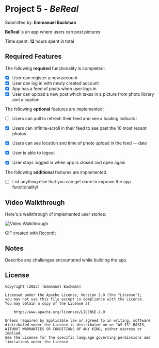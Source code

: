 # Project 5 - *BeReal*

Submitted by: **Emmanuel Buckman**

**BeReal** is an app where users can post pictures

Time spent: **12** hours spent in total

## Required Features

The following **required** functionality is completed:

- [x] User can register a new account
- [x] User can log in with newly created account
- [x] App has a feed of posts when user logs in
- [x] User can upload a new post which takes in a picture from photo library and a caption	
 
The following **optional** features are implemented:

- [ ] Users can pull to refresh their feed and see a loading indicator
- [x] Users can infinite-scroll in their feed to see past the 10 most recent photos
- [x] Users can see location and time of photo upload in the feed	-- date 
- [x] User is able to logout
- [x] User stays logged in when app is closed and open again	


The following **additional** features are implemented:

- [ ] List anything else that you can get done to improve the app functionality!

## Video Walkthrough

Here's a walkthrough of implemented user stories:

<img src='http://g.recordit.co/ffshHr2RB5.gif' title='Video Walkthrough' width='' alt='Video Walkthrough' />

GIF created with [Recordit](https://recordit.co)  


## Notes

Describe any challenges encountered while building the app.

## License

    Copyright [2023] [Emmanuel Buckman]

    Licensed under the Apache License, Version 2.0 (the "License");
    you may not use this file except in compliance with the License.
    You may obtain a copy of the License at

        http://www.apache.org/licenses/LICENSE-2.0

    Unless required by applicable law or agreed to in writing, software
    distributed under the License is distributed on an "AS IS" BASIS,
    WITHOUT WARRANTIES OR CONDITIONS OF ANY KIND, either express or implied.
    See the License for the specific language governing permissions and
    limitations under the License.

